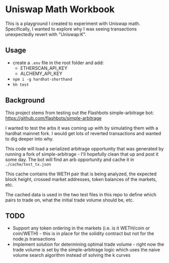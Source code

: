 # Uniswap Math Workbook

This is a playground I created to experiment with Uniswap math.  Specifically, I wanted to explore why I was seeing transactions unexpectedly revert with "Uniswap:K".

## Usage

* create a `.env` file in the root folder and add:
  * ETHERSCAN_API_KEY
  * ALCHEMY_API_KEY
* `npm i -g hardhat-shorthand`
* `hh test`

## Background

This project stems from testing out the Flashbots simple-arbitrage bot: https://github.com/flashbots/simple-arbitrage

I wanted to test the arbs it was coming up with by simulating them with a hardhat mainnet fork.  I would get lots of reverted transactions and wanted to dig deeper into why.

This code will load a serialized arbitrage opportunity that was generated by running a fork of simple-arbitrage - I'll hopefully clean that up and post it some day. The bot will find an arb opportunity and cache it in `./cache/test_tx.json`

This cache contains the WETH pair that is being analyzed, the expected block height, crossed market addresses, token balances of the markets, etc.

The cached data is used in the two test files in this repo to define which pairs to trade on, what the initial trade volume should be, etc.

## TODO

* Support any token ordering in the markets (i.e. is it WETH/coin or coin/WETH) - this is in place for the solidity contract but not for the node.js transactions
* Implement solution for determining optimal trade volume - right now the trade volume is set by the simple-arbitrage logic which uses the naive volume search algorithm instead of solving the k curves
